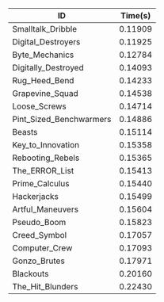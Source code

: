 |ID|Time(s)|
|-|-|
|Smalltalk_Dribble|0.11909|
|Digital_Destroyers|0.11925|
|Byte_Mechanics|0.12784|
|Digitally_Destroyed|0.14093|
|Rug_Heed_Bend|0.14233|
|Grapevine_Squad|0.14538|
|Loose_Screws|0.14714|
|Pint_Sized_Benchwarmers|0.14886|
|Beasts|0.15114|
|Key_to_Innovation|0.15358|
|Rebooting_Rebels|0.15365|
|The_ERROR_List|0.15413|
|Prime_Calculus|0.15440|
|Hackerjacks|0.15499|
|Artful_Maneuvers|0.15604|
|Pseudo_Boom|0.15823|
|Creed_Symbol|0.17057|
|Computer_Crew|0.17093|
|Gonzo_Brutes|0.17971|
|Blackouts|0.20160|
|The_Hit_Blunders|0.22430|

